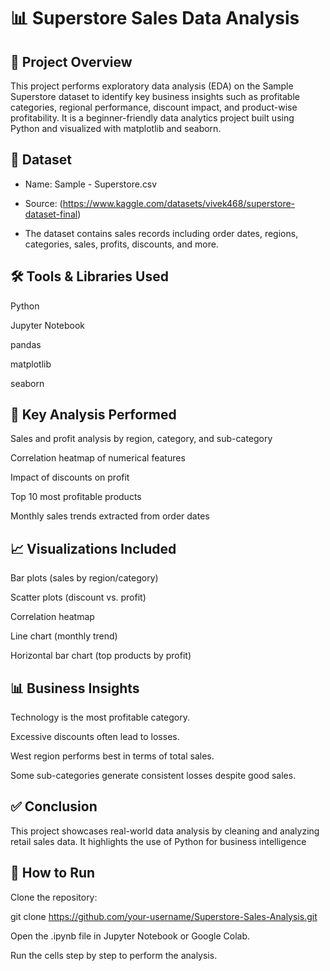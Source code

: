 # 📊 Superstore Sales Data Analysis
## 📝 Project Overview
This project performs exploratory data analysis (EDA) on the Sample Superstore dataset to identify key business insights such as profitable categories, regional performance, discount impact, and product-wise profitability. It is a beginner-friendly data analytics project built using Python and visualized with matplotlib and seaborn.
## 📁 Dataset
- Name: Sample - Superstore.csv

- Source: (https://www.kaggle.com/datasets/vivek468/superstore-dataset-final)

- The dataset contains sales records including order dates, regions, categories, sales, profits, discounts, and more.
## 🛠️ Tools & Libraries Used
Python

Jupyter Notebook

pandas

matplotlib

seaborn
## 📌 Key Analysis Performed
Sales and profit analysis by region, category, and sub-category

Correlation heatmap of numerical features

Impact of discounts on profit

Top 10 most profitable products

Monthly sales trends extracted from order dates

## 📈 Visualizations Included
Bar plots (sales by region/category)

Scatter plots (discount vs. profit)

Correlation heatmap

Line chart (monthly trend)

Horizontal bar chart (top products by profit)

## 📊 Business Insights
Technology is the most profitable category.

Excessive discounts often lead to losses.

West region performs best in terms of total sales.

Some sub-categories generate consistent losses despite good sales.
## ✅ Conclusion
This project showcases real-world data analysis by cleaning and analyzing retail sales data. It highlights the use of Python for business intelligence
## 🚀 How to Run
Clone the repository:

git clone https://github.com/your-username/Superstore-Sales-Analysis.git

Open the .ipynb file in Jupyter Notebook or Google Colab.

Run the cells step by step to perform the analysis.
